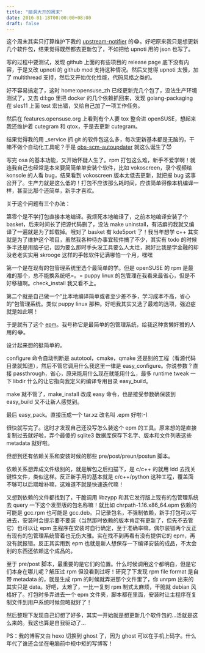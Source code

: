 ```yaml
---
title: "脑洞大开的周末"
date: 2016-01-18T00:00:00+08:00
draft: false
---
```

这个周末其实只打算维护下我的 [upstream-notifier](https://github.com/marguerite/upsteam-notifier) 的😂。好吧原来我只是想更新几个软件包，结果觉得既然都去更新包了，不如把给 upnoti 用的 json 也写了。

写的过程中要测试，发现 github 上面的有些项目的 release page 底下没有内容，于是又改 upnoti 的 github mod 支持这种情况。然后又觉得 upnoti 太慢，加了 multithread 支持，然后又开始优化性能，代码风格之类的。

好不容易搞定了，这时 home:opensuse_zh 已经更新完几个包了，没法生产环境测试了，又去 d:l:go 里把 docker 的几个依赖抓回来，发现 golang-packaging 在 sles11 上面 test 宏出错，又给自己加了一项工作任务。

然后在 features.opensuse.org 上看到有个人要 tox 整合进 openSUSE，想起来我还维护着 cutegram 和 qtox，于是去更新 cutegram。

结果觉得我的用 _service 抓 git 的软件包这么多，每次更新基本都是无脑的，干嘛不做个自动化工具呢？于是 [obs-scm-autoupdater](http://github.com/marguerite/obs-scam-autoupdater) 就这么诞生了😈

写完 osa 的基本功能，又开始怀疑人生了。rpm 打包这么难，新手不爱学啊！就连我自己也经常是本来要简简单单安装个软件，比如 vokoscreen，录个视频给 konsole 的人看 bug，结果看到 vokoscreen 版本太低去更新，就把报 bug 这事岔开了。生产力就是这么低的！打包不应该那么耗时间，应该简单得像本机编译一样，甚至比那个还简单，新手才喜欢。

关于这个问题有三个办法：

第零个是不学打包直接本地编译。我烦死本地编译了，之前本地编译安装了个 basket，后来时间长了把源代码删了，没法 make uninstall，有洁癖的我就又编译了一遍就是为了卸载掉。哦对了 basket 有 kde5port 了！我当年想学 c++ 其实就是为了维护这个项目，虽然我各种待办事宜软件搞了不少，其实有 todo 的时候多半还是用脑子记，因为要么那时手头没工具要么人太烂，就好比我是学金融的却没老老实实用 skrooge 这样的手帐软件记满哪怕一个月，嘿嘿

第一个是在现有的包管理系统里选个最简单的学。但是 openSUSE 的 rpm 是最难的那个，总不能换系统吧=。= puppy linux 的包管理在我看来最省心，但是不好移植啊。check_install 我又看不上。

第二个就是自己做一个“比本地编译简单或者至少差不多，学习成本不高，省心的”包管理系统。类似 puppy linux 那种。好吧我其实又选了最难的选项，强迫症就是如此啊！

于是就有了这个 [epm](https://github.com/marguerite/epm)。我号称它是最简单的包管理系统，给我这种贪懒奸猾的人用的😂。

设计起来想的挺简单的。

configure 命令自动判断是 autotool，cmake，qmake 还是别的工程（看源代码目录就知道），然后不管它调用什么我这里一律是 easy_configure。你说参数？直接 passthrough，省心，原来能用什么现在就能用什么，最多 runtime tweak 一下 libdir 什么的让它指向我定义的编译专用目录 easy_build。

make 就不管了，make_install 改成 easy 命令，也是接受参数确保装到 easy_build 又不让新人感觉到。

最后 easy_pack。直接压成一个 tar.xz 改名叫 .epm 好啦:-)

很快就写完了。这时才发现自己还没写怎么装这个 epm 的工具。原来想的是直接复制过去就好啦，弄个最傻的 sqlite3 数据库保存下名字、版本和文件列表这些 metadata 就好啦。

但想到还有依赖关系和安装时候的那些 pre/post/preun/postun 脚本。

依赖关系想弄成文件级别的，就是解包之后扫描下，是 c/c++ 的就用 ldd 去找关键性文件，类似这样。反正新手用的基本就是 c/c++/python 这种工程，覆盖面不够可以后期增补嘛，这难道不就是快速迭代嘛！

又想到依赖的文件都找到了，干脆调用 libzypp 和其它发行版上现有的包管理系统去 query 一下这个发型版的包名称嘛！就比如 chrpath-1.16.x86_64.epm 依赖的可能是 gcc.rpm 也可能是 gcc.deb。只记录包名，不强制依赖，新手打包可以写进去，安装时会提示要不要装（当然那时依赖的版本肯定有更新了，但先不去管它）也可以让 epm 主程序在安装时自行确定，至于准确率嘛，偶尔装错两个反正有现有的包管理系统管着也无伤大雅。实在找不到再看有没有提供它的 epm，再没有就报错。反正其实用到 epm 也就是新人想保存一下编译安装的成品，不太会别的东西还依赖这个成品的。

至于 pre/post 脚本，最重要的是它们的位置。什么时候调用这个都明白，但是它们本身在哪儿呢？解压过 rpm 但没看到过呀！研究了下发现 rpm file format 是自带 metadata 的，就是生成 rpm 的时候就弄进那个文件里了，你 unrpm 出来的其实只是 data。好吧，太难了，一比一复刻 rpm 制式太麻烦，干脆就 debian 风格好了。打包时多弄进去一个 epm 文件夹，脚本都在里面，安装时让主程序在复制文件到用户系统时候忽略就好了！

然后整理下发现自己幻想了好多，其实一开始就是想更新几个软件包的…活就是这么来的。我这也算是自我驱动了…

PS：我的博客又由 hexo 切换到 ghost 了，因为 ghost 可以在手机上码字。什么年代了谁还会坐在电脑前中规中矩的写博客！
